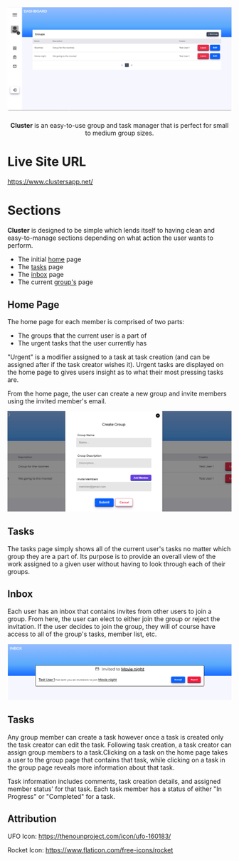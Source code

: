 <h1 align="center">
  <a>
    <img src="https://raw.githubusercontent.com/SamirOsAbdalla/cluster/main/public/clusters.png" alt="cluster image">
  </a>
</h1>
<p align="center">
  <strong>Cluster</strong> is an easy-to-use group and task manager that is perfect for 
  small to medium group sizes.
</p>

# Live Site URL
https://www.clustersapp.net/

# Sections

<strong>Cluster</strong> is designed to be simple which lends itself to having clean 
and easy-to-manage sections depending on what action the user wants to perform.

- The initial <a href="#home page">home</a> page
- The <a href="#tasks">tasks</a> page
- The <a href="#inbox">inbox</a> page
- The current <a href="#groups">group's</a> page

## Home Page

The home page for each member is comprised of two parts:
- The groups that the current user is a part of
- The urgent tasks that the user currently has

"Urgent" is a modifier assigned to a task at task creation (and can be assigned after if the task creator wishes it). Urgent tasks are displayed on the home page to gives users insight as to what their most pressing tasks are.

From the home page, the user can create a new group and invite members using the invited member's email.

<a>
    <img src="https://raw.githubusercontent.com/SamirOsAbdalla/cluster/main/public/groupcreation.png" alt="group image">
</a>

## Tasks

The tasks page simply shows all of the current user's tasks no matter which group they are a part of.
Its purpose is to provide an overall view of the work assigned to a given user without having to look
through each of their groups.


## Inbox

Each user has an inbox that contains invites from other users to join a group. From here, the user
can elect to either join the group or reject the invitation. If the user decides to join the group,
they will of course have access to all of the group's tasks, member list, etc.

<a>
    <img src="https://raw.githubusercontent.com/SamirOsAbdalla/cluster/main/public/inbox.png" alt="inbox image">
</a>

## Tasks

Any group member can create a task however once a task is created only the task creator
can edit the task. Following task creation, a task creator can assign group members to a task.Clicking on a task on the home page takes a user to the group page that contains that task, while clicking on a task in the group page reveals more information about that task.

Task information includes comments, task creation details, and assigned member status' for that
task. Each task member has a status of either "In Progress" or "Completed" for a task.




## Attribution
UFO Icon: https://thenounproject.com/icon/ufo-160183/

Rocket Icon: https://www.flaticon.com/free-icons/rocket